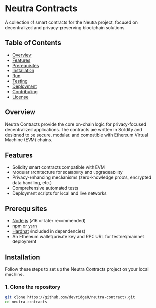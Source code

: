 # Neutra Contracts

A collection of smart contracts for the Neutra project, focused on decentralized and privacy-preserving blockchain solutions.

## Table of Contents

- [Overview](#overview)  
- [Features](#features)  
- [Prerequisites](#prerequisites)  
- [Installation](#installation)  
- [Run](#run)  
- [Testing](#testing)  
- [Deployment](#deployment)  
- [Contributing](#contributing)  
- [License](#license)  

## Overview

Neutra Contracts provide the core on-chain logic for privacy-focused decentralized applications. The contracts are written in Solidity and designed to be secure, modular, and compatible with Ethereum Virtual Machine (EVM) chains.

## Features

- Solidity smart contracts compatible with EVM  
- Modular architecture for scalability and upgradeability  
- Privacy-enhancing mechanisms (zero-knowledge proofs, encrypted data handling, etc.)  
- Comprehensive automated tests  
- Deployment scripts for local and live networks  

## Prerequisites

- [Node.js](https://nodejs.org/) (v16 or later recommended)  
- [npm](https://www.npmjs.com/) or [yarn](https://yarnpkg.com/)  
- [Hardhat](https://hardhat.org/) (included in dependencies)  
- An Ethereum wallet/private key and RPC URL for testnet/mainnet deployment  

## Installation

Follow these steps to set up the Neutra Contracts project on your local machine:

### 1. Clone the repository

```bash
git clone https://github.com/devridge0/neutra-contracts.git
cd neutra-contracts
